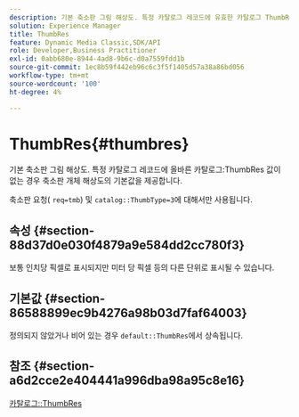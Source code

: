```yaml
---
description: 기본 축소판 그림 해상도. 특정 카탈로그 레코드에 유효한 카탈로그 ThumbRes 값이 없는 경우 축소판 개체 해상도의 기본값을 제공합니다.
solution: Experience Manager
title: ThumbRes
feature: Dynamic Media Classic,SDK/API
role: Developer,Business Practitioner
exl-id: 0abb680e-8944-4ad8-9b6c-d0a7559fdd1b
source-git-commit: 1ec8b59f442eb96c6c3f5f1405d57a38a86bd056
workflow-type: tm+mt
source-wordcount: '100'
ht-degree: 4%

---
```


# ThumbRes{#thumbres}

기본 축소판 그림 해상도. 특정 카탈로그 레코드에 올바른 카탈로그:ThumbRes 값이 없는 경우 축소판 개체 해상도의 기본값을 제공합니다.

축소판 요청( `req=tmb`) 및 `catalog::ThumbType=3`에 대해서만 사용됩니다.

## 속성 {#section-88d37d0e030f4879a9e584dd2cc780f3}

보통 인치당 픽셀로 표시되지만 미터 당 픽셀 등의 다른 단위로 표시될 수 있습니다.

## 기본값 {#section-86588899ec9b4276a98b03d7faf64003}

정의되지 않았거나 비어 있는 경우 `default::ThumbRes`에서 상속됩니다.

## 참조 {#section-a6d2cce2e404441a996dba98a95c8e16}

[카탈로그::ThumbRes](../../../../../is-api/image-catalog/image-serving-api-ref/c-image-catalog-reference/c-image-svg-data-reference/c-image-data-reference/r-thumbres-cat.md#reference-eedb9991397347c3bed5bd0a785c4c69)
